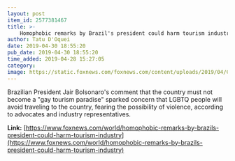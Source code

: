 ```yaml
---
layout: post
item_id: 2577381467
title: >-
    Homophobic remarks by Brazil's president could harm tourism industry
author: Tatu D'Oquei
date: 2019-04-30 18:55:20
pub_date: 2019-04-30 18:55:20
time_added: 2019-04-28 15:27:05
category: 
image: https://static.foxnews.com/foxnews.com/content/uploads/2019/04/ContentBroker_contentid-36b7a259de1a4eba88e1687d85336f54.png
---
```


Brazilian President Jair Bolsonaro's comment that the country must not become a "gay tourism paradise" sparked concern that LGBTQ people will avoid traveling to the country, fearing the possibility of violence, according to advocates and industry representatives.

**Link:** [https://www.foxnews.com/world/homophobic-remarks-by-brazils-president-could-harm-tourism-industry](https://www.foxnews.com/world/homophobic-remarks-by-brazils-president-could-harm-tourism-industry)

